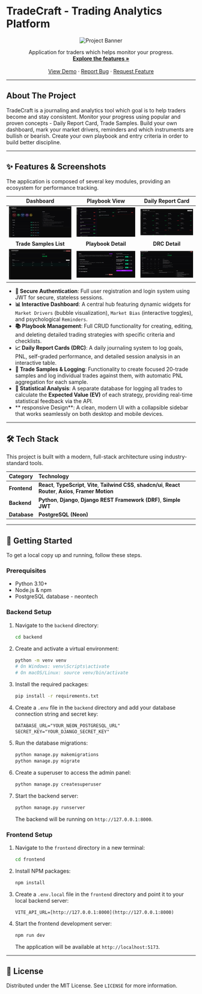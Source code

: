 # TradeCraft - Trading Analytics Platform

<div align="center">
  <img src="https://YOUR_LINK_TO_A_LOGO_OR_BANNER.png" alt="Project Banner" width="800"/>
</div>

<p align="center">
  Application for traders which helps monitor your progress.
  <br />
  <a href="#-features"><strong>Explore the features »</strong></a>
  <br />
  <br />
  <a href="#">View Demo</a>
  ·
  <a href="#">Report Bug</a>
  ·
  <a href="#">Request Feature</a>
</p>


---

## About The Project

TradeCraft is a journaling and analytics tool which goal is to help traders become and stay consistent. Monitor your progress using popular and proven concepts - Daily Report Card, Trade Samples. Build your own dashboard, mark your market drivers,
reminders and which instruments are bullish or bearish. Create your own playbook and entry criteria in order to build better discipline.

---

## ✨ Features & Screenshots

The application is composed of several key modules, providing an ecosystem for performance tracking.

| Dashboard | Playbook View | Daily Report Card |
| :---: | :---: | :---: |
| ![Dashboard View](./ss/dashboard.png) | ![Playbook View](./ss/playbook.png) | ![DRC View](./ss/DailyReportCard.png) |
| **Trade Samples List** | **Playbook Detail** | **DRC Detail** |
| ![Trade Samples List](./ss/tradeSample.png) | ![Playbook Detail View](./ss/playbook_example.png) | ![DRC Detail View](./ss/DRCExample.png) |

- **🔐 Secure Authentication**: Full user registration and login system using JWT for secure, stateless sessions.
- **📊 Interactive Dashboard**: A central hub featuring dynamic widgets for `Market Drivers` (bubble visualization), `Market Bias` (interactive toggles), and psychological `Reminders`.
- **📚 Playbook Management**: Full CRUD functionality for creating, editing, and deleting detailed trading strategies with specific criteria and checklists.
- **📈 Daily Report Cards (DRC)**: A daily journaling system to log goals, PNL, self-graded performance, and detailed session analysis in an interactive table.
- **🔬 Trade Samples & Logging**: Functionality to create focused 20-trade samples and log individual trades against them, with automatic PNL aggregation for each sample.
- **🧠 Statistical Analysis**: A separate database for logging all trades to calculate the **Expected Value (EV)** of each strategy, providing real-time statistical feedback via the API.
- ** responsive Design**: A clean, modern UI with a collapsible sidebar that works seamlessly on both desktop and mobile devices.

---

## 🛠️ Tech Stack

This project is built with a modern, full-stack architecture using industry-standard tools.

| Category      | Technology                                                                                                                                                                                                                                                                                          |
| :------------ | :-------------------------------------------------------------------------------------------------------------------------------------------------------------------------------------------------------------------------------------------------------------------------------------------------- |
| **Frontend** | **React**, **TypeScript**, **Vite**, **Tailwind CSS**, **shadcn/ui**, **React Router**, **Axios**, **Framer Motion** |
| **Backend** | **Python**, **Django**, **Django REST Framework (DRF)**, **Simple JWT** |
| **Database** | **PostgreSQL (Neon)** |

---

## 🚀 Getting Started

To get a local copy up and running, follow these steps.

### Prerequisites

- Python 3.10+
- Node.js & npm
- PostgreSQL database - neontech

### Backend Setup

1.  Navigate to the `backend` directory:
    ```sh
    cd backend
    ```
2.  Create and activate a virtual environment:
    ```sh
    python -m venv venv
    # On Windows: venv\Scripts\activate
    # On macOS/Linux: source venv/bin/activate
    ```
3.  Install the required packages:
    ```sh
    pip install -r requirements.txt
    ```
4.  Create a `.env` file in the `backend` directory and add your database connection string and secret key:
    ```env
    DATABASE_URL="YOUR_NEON_POSTGRESQL_URL"
    SECRET_KEY="YOUR_DJANGO_SECRET_KEY"
    ```
5.  Run the database migrations:
    ```sh
    python manage.py makemigrations
    python manage.py migrate
    ```
6.  Create a superuser to access the admin panel:
    ```sh
    python manage.py createsuperuser
    ```
7.  Start the backend server:
    ```sh
    python manage.py runserver
    ```
    The backend will be running on `http://127.0.0.1:8000`.

### Frontend Setup

1.  Navigate to the `frontend` directory in a new terminal:
    ```sh
    cd frontend
    ```
2.  Install NPM packages:
    ```sh
    npm install
    ```
3.  Create a `.env.local` file in the `frontend` directory and point it to your local backend server:
    ```env
    VITE_API_URL=[http://127.0.0.1:8000](http://127.0.0.1:8000)
    ```
4.  Start the frontend development server:
    ```sh
    npm run dev
    ```
    The application will be available at `http://localhost:5173`.

---

## 📜 License

Distributed under the MIT License. See `LICENSE` for more information.
